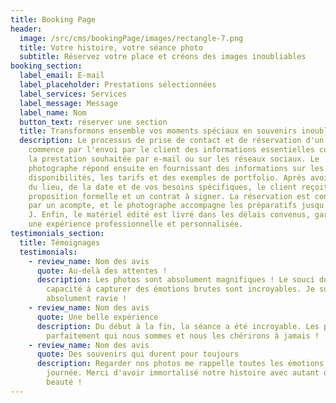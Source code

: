 ```yaml
---
title: Booking Page
header:
  image: /src/cms/bookingPage/images/rectangle-7.png
  title: Votre histoire, votre séance photo
  subtitle: Réservez votre place et créons des images inoubliables
booking_section:
  label_email: E-mail
  label_placeholder: Prestations sélectionnées
  label_services: Services
  label_message: Message
  label_name: Nom
  button_text: réserver une section
  title: Transformons ensemble vos moments spéciaux en souvenirs inoubliables!
  description: Le processus de prise de contact et de réservation d'un photographe
    commence par l'envoi par le client des informations essentielles concernant
    la prestation souhaitée par e-mail ou sur les réseaux sociaux. Le
    photographe répond ensuite en fournissant des informations sur les
    disponibilités, les tarifs et des exemples de portfolio. Après avoir discuté
    du lieu, de la date et de vos besoins spécifiques, le client reçoit une
    proposition formelle et un contrat à signer. La réservation est confirmée
    par un acompte, et le photographe accompagne les préparatifs jusqu'au jour
    J. Enfin, le matériel édité est livré dans les délais convenus, garantissant
    une expérience professionnelle et personnalisée.
testimonials_section:
  title: Témoignages
  testimonials:
    - review_name: Nom des avis
      quote: Au-delà des attentes !
      description: Les photos sont absolument magnifiques ! Le souci du détail et la
        capacité à capturer des émotions brutes sont incroyables. Je suis
        absolument ravie !
    - review_name: Nom des avis
      quote: Une belle expérience
      description: Du début à la fin, la séance a été incroyable. Les photos reflètent
        parfaitement qui nous sommes et nous les chérirons à jamais !
    - review_name: Nom des avis
      quote: Des souvenirs qui durent pour toujours
      description: Regarder nos photos me rappelle toutes les émotions de cette
        journée. Merci d'avoir immortalisé notre histoire avec autant de
        beauté !
---
```

